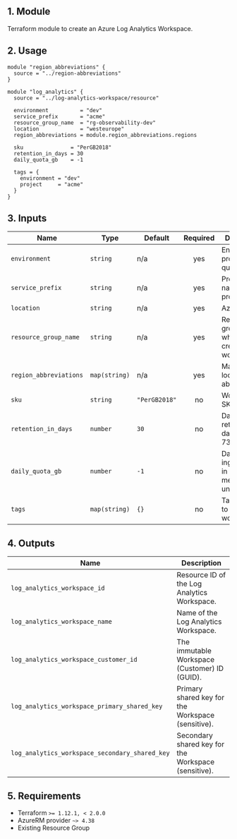## 1. Module
Terraform module to create an Azure Log Analytics Workspace.

## 2. Usage
```hcl
module "region_abbreviations" {
  source = "../region-abbreviations"
}

module "log_analytics" {
  source = "../log-analytics-workspace/resource"

  environment          = "dev"
  service_prefix       = "acme"
  resource_group_name  = "rg-observability-dev"
  location             = "westeurope"
  region_abbreviations = module.region_abbreviations.regions

  sku               = "PerGB2018"
  retention_in_days = 30
  daily_quota_gb    = -1

  tags = {
    environment = "dev"
    project     = "acme"
  }
}
```

## 3. Inputs
| Name | Type | Default | Required | Description |
|------|------|---------|:--------:|-------------|
| `environment` | `string` | n/a | yes | Environment project (dev, qua or prd). |
| `service_prefix` | `string` | n/a | yes | Prefix or name of the project. |
| `location` | `string` | n/a | yes | Azure region. |
| `resource_group_name` | `string` | n/a | yes | Resource group in which to create the workspace. |
| `region_abbreviations` | `map(string)` | n/a | yes | Map of Azure locations to abbreviations. |
| `sku` | `string` | `"PerGB2018"` | no | Workspace SKU. |
| `retention_in_days` | `number` | `30` | no | Data retention in days. (7-730) |
| `daily_quota_gb` | `number` | `-1` | no | Daily ingestion cap in GB. -1 means unlimited. |
| `tags` | `map(string)` | `{}` | no | Tags to apply to the workspace. |

## 4. Outputs
| Name | Description |
|------|-------------|
| `log_analytics_workspace_id` | Resource ID of the Log Analytics Workspace. |
| `log_analytics_workspace_name` | Name of the Log Analytics Workspace. |
| `log_analytics_workspace_customer_id` | The immutable Workspace (Customer) ID (GUID). |
| `log_analytics_workspace_primary_shared_key` | Primary shared key for the Workspace (sensitive). |
| `log_analytics_workspace_secondary_shared_key` | Secondary shared key for the Workspace (sensitive). |

## 5. Requirements
- Terraform `>= 1.12.1, < 2.0.0`
- AzureRM provider `~> 4.38`
- Existing Resource Group


